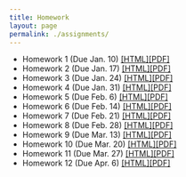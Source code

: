 ```yaml
---
title: Homework
layout: page
permalink: ./assignments/
---
```


* Homework 1 (Due Jan. 10) [[HTML]](./homework1.html)[[PDF]](./homework1.pdf)
* Homework 2 (Due Jan. 17) [[HTML]](./homework2.html)[[PDF]](./homework2.pdf)
* Homework 3 (Due Jan. 24) [[HTML]](./homework3.html)[[PDF]](./homework3.pdf)
* Homework 4 (Due Jan. 31) [[HTML]](./homework4.html)[[PDF]](./homework4.pdf)
* Homework 5 (Due Feb. 6) [[HTML]](./homework5.html)[[PDF]](./homework5.pdf)
* Homework 6 (Due Feb. 14) [[HTML]](./homework6.html)[[PDF]](./homework6.pdf)
* Homework 7 (Due Feb. 21) [[HTML]](./homework7.html)[[PDF]](./homework7.pdf)
* Homework 8 (Due Feb. 28) [[HTML]](./homework8.html)[[PDF]](./homework8.pdf)
* Homework 9 (Due Mar. 13) [[HTML]](./homework9.html)[[PDF]](./homework9.pdf)
* Homework 10 (Due Mar. 20) [[HTML]](./homework10.html)[[PDF]](./homework10.pdf)
* Homework 11 (Due Mar. 27) [[HTML]](./homework11.html)[[PDF]](./homework11.pdf)
* Homework 12 (Due Apr. 6) [[HTML]](./homework12.html)[[PDF]](./homework12.pdf)
